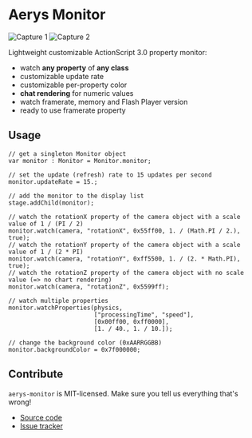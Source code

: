 Aerys Monitor
=============

![Capture 1](http://blogs.aerys.in/jeanmarc-leroux/wp-content/uploads/2010/11/aerys_monitor_2.png) ![Capture 2](http://blogs.aerys.in/jeanmarc-leroux/wp-content/uploads/2010/11/aerys_monitor_1.png)

Lightweight customizable ActionScript 3.0 property monitor:

* watch **any property** of **any class**
* customizable update rate
* customizable per-property color
* **chat rendering** for numeric values
* watch framerate, memory and Flash Player version
* ready to use framerate property


Usage
-----

	// get a singleton Monitor object
	var monitor : Monitor = Monitor.monitor;

	// set the update (refresh) rate to 15 updates per second
	monitor.updateRate = 15.;

	// add the monitor to the display list
	stage.addChild(monitor);

	// watch the rotationX property of the camera object with a scale value of 1 / (PI / 2)
	monitor.watch(camera, "rotationX", 0x55ff00, 1. / (Math.PI / 2.), true);
	// watch the rotationY property of the camera object with a scale value of 1 / (2 * PI)
	monitor.watch(camera, "rotationY", 0xff5500, 1. / (2. * Math.PI), true);
	// watch the rotationZ property of the camera object with no scale value (=> no chart rendering)
	monitor.watch(camera, "rotationZ", 0x5599ff);

	// watch multiple properties
	monitor.watchProperties(physics,
	                        ["processingTime", "speed"],
	                        [0x00ff00, 0xff0000],
	                        [1. / 40., 1. / 10.]);

	// change the background color (0xAARRGGBB)
	monitor.backgroundColor = 0x7f000000;


Contribute
----------

`aerys-monitor` is MIT-licensed.  Make sure you tell us everything that's wrong!

* [Source code](https://github.com/aerys/monitor)
* [Issue tracker](https://github.com/aerys/monitor/issues)

